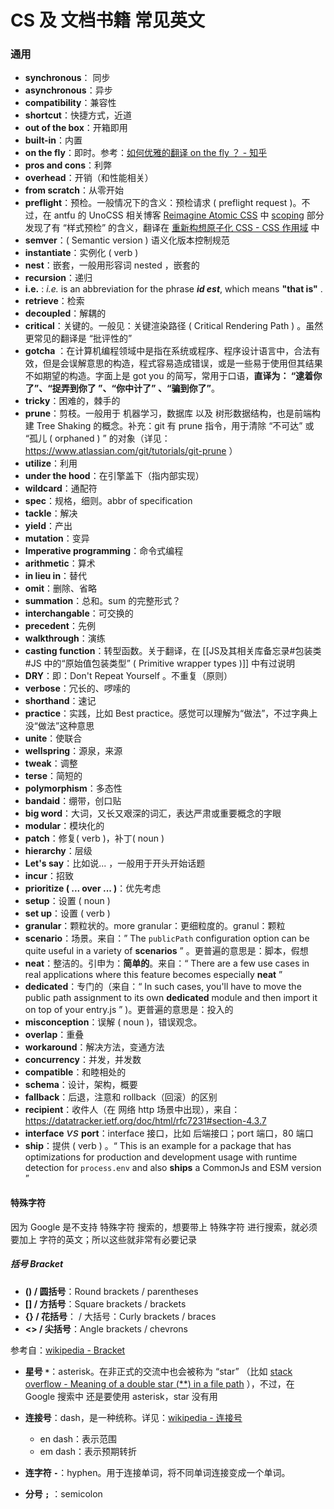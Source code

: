 # CS 及 文档书籍 常见英文

### 通用

- **synchronous**： 同步
- **asynchronous**：异步
- **compatibility**：兼容性
- **shortcut**：快捷方式，近道
- **out of the box**：开箱即用
- **built-in**：内置
- **on the fly**：即时。参考：[如何优雅的翻译 on the fly ？ - 知乎](https://www.zhihu.com/question/21136587)
- **pros and cons**：利弊
- **overhead**：开销（和性能相关）
- **from scratch**：从零开始
- **preflight**：预检。一般情况下的含义：预检请求 ( preflight request )。不过，在 antfu 的 UnoCSS 相关博客 [Reimagine Atomic CSS](https://antfu.me/posts/reimagine-atomic-css#scoping) 中 [scoping](https://antfu.me/posts/reimagine-atomic-css#scoping) 部分 发现了有 “样式预检” 的含义，翻译在 [重新构想原子化 CSS - CSS 作用域](https://antfu.me/posts/reimagine-atomic-css-zh#css-%E4%BD%9C%E7%94%A8%E5%9F%9F) 中
- **semver**：( Semantic version ) 语义化版本控制规范
- **instantiate**：实例化 ( verb )
- **nest**：嵌套，一般用形容词 nested ，嵌套的
- **recursion**：递归
- **i.e.** : *i.e.* is an abbreviation for the phrase ***id est***, which means **"that is"** .
- **retrieve**：检索
- **decoupled**：解耦的
- **critical**：关键的。一般见：关键渲染路径 ( Critical Rendering Path ) 。虽然更常见的翻译是 “批评性的”
- **gotcha** ：在计算机编程领域中是指在系统或程序、程序设计语言中，合法有效，但是会误解意思的构造，程式容易造成错误，或是一些易于使用但其结果不如期望的构造。字面上是 got you 的简写，常用于口语，**直译为： “逮着你了”、“捉弄到你了 ”、“你中计了” 、“骗到你了”**。
- **tricky**：困难的，棘手的
- **prune**：剪枝。一般用于 机器学习，数据库 以及  树形数据结构，也是前端构建 Tree Shaking 的概念。补充：git 有 prune 指令，用于清除 “不可达” 或 “孤儿 ( orphaned ) ” 的对象（详见：https://www.atlassian.com/git/tutorials/git-prune ）
- **utilize**：利用
- **under the hood**：在引擎盖下（指内部实现）
- **wildcard**：通配符
- **spec**：规格，细则。abbr of specification
- **tackle**：解决
- **yield**：产出
- **mutation**：变异
- **Imperative programming**：命令式编程
- **arithmetic**：算术
- **in lieu in**：替代
- **omit**：删除、省略
- **summation**：总和。sum 的完整形式？
- **interchangable**：可交换的
- **precedent**：先例
- **walkthrough**：演练
- **casting function**：转型函数。关于翻译，在 [[JS及其相关库备忘录#包装类#JS 中的“原始值包装类型” ( Primitive wrapper types )]] 中有过说明
- **DRY**：即：Don't Repeat Yourself 。不重复（原则）
- **verbose**：冗长的、啰嗦的
- **shorthand**：速记
- **practice**：实践，比如 Best practice。感觉可以理解为“做法”，不过字典上没“做法”这种意思
- **unite**：使联合
- **wellspring**：源泉，来源
- **tweak**：调整
- **terse**：简短的
- **polymorphism**：多态性
- **bandaid**：绷带，创口贴
- **big word**：大词，又长又艰深的词汇，表达严肃或重要概念的字眼
- **modular**：模块化的
- **patch**：修复( verb )，补丁( noun )
- **hierarchy**：层级
- **Let's say**：比如说... ，一般用于开头开始话题
- **incur**：招致
- **prioritize ( ... over ... )**：优先考虑
- **setup**：设置 ( noun )
- **set up**：设置 ( verb )
- **granular**：颗粒状的。more granular：更细粒度的。granul：颗粒
- **scenario**：场景。来自：” The `publicPath` configuration option can be quite useful in a variety of **scenarios** ” 。更普遍的意思是：脚本，假想
- **neat**：整洁的。引申为：**简单的**。来自：“ There are a few use cases in real applications where this feature becomes especially **neat** ”
- **dedicated**：专门的（来自：“ In such cases, you'll have to move the public path assignment to its own **dedicated** module and then import it on top of your entry.js ” )。更普遍的意思是：投入的
- **misconception**：误解 ( noun )，错误观念。
- **overlap**：重叠
- **workaround**：解决方法，变通方法
- **concurrency**：并发，并发数
- **compatible**：和睦相处的
- **schema**：设计，架构，概要
- **fallback**：后退，注意和 rollback（回滚）的区别
- **recipient**：收件人（在 网络 http 场景中出现），来自：https://datatracker.ietf.org/doc/html/rfc7231#section-4.3.7
- **interface** <font size=4>*vs*</font> **port**：interface 接口，比如 后端接口；port 端口，80 端口
- **ship**：提供 ( verb ) 。“ This is an example for a package that has optimizations for production and development usage with runtime detection for `process.env` and also **ships** a CommonJs and ESM version ”

#### 特殊字符

因为 Google 是不支持 特殊字符 搜索的，想要带上 特殊字符 进行搜索，就必须要加上 字符的英文；所以这些就非常有必要记录

##### 括号 Bracket

- **() / 圆括号**：Round brackets / parentheses
- **\[] / 方括号**：Square brackets / brackets
- **{} / 花括号**： / 大括号：Curly brackets / braces
- **<> / 尖括号**：Angle brackets / chevrons

参考自：[wikipedia - Bracket](https://en.wikipedia.org/wiki/Bracket)

- **星号 `*`**：asterisk。在非正式的交流中也会被称为 “star” （比如 [stack overflow - Meaning of a double star (**) in a file path](https://stackoverflow.com/questions/46547540/meaning-of-a-double-star-in-a-file-path) ），不过，在 Google 搜索中 还是要使用 asterisk，star 没有用

- **连接号**：dash，是一种统称。详见：[wikipedia - 连接号](https://zh.wikipedia.org/wiki/%E8%BF%9E%E6%8E%A5%E5%8F%B7)
  - en dash：表示范围
  - em dash：表示预期转折
- **连字符 `-`**：hyphen。用于连接单词，将不同单词连接变成一个单词。

- **分号 `;`** ：semicolon
